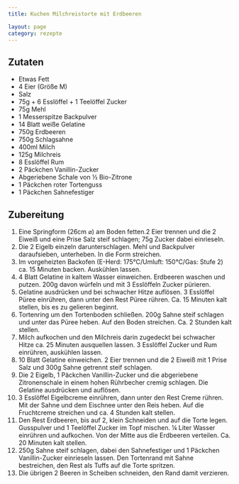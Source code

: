 ```yaml
---
title: Kuchen Milchreistorte mit Erdbeeren

layout: page
category: rezepte
---
```


Zutaten
-------
- Etwas Fett
- 4 Eier (Größe M)
- Salz
- 75g + 6 Esslöffel + 1 Teelöffel Zucker
- 75g Mehl
- 1 Messerspitze Backpulver
- 14 Blatt weiße Gelatine
- 750g Erdbeeren
- 750g Schlagsahne
- 400ml Milch
- 125g Milchreis
- 8 Esslöffel Rum
- 2 Päckchen Vanillin-Zucker
- Abgeriebene Schale von ½ Bio-Zitrone
- 1 Päckchen roter Tortenguss
- 1 Päckchen Sahnefestiger

Zubereitung
-----------
1. Eine Springform (26cm ⌀) am Boden fetten.2 Eier trennen und die 2 Eiweiß und eine Prise Salz steif schlagen; 75g Zucker dabei einrieseln.
2. Die 2 Eigelb einzeln darunterschlagen. Mehl und Backpulver daraufsieben, unterheben. In die Form streichen.
3. Im vorgeheizten Backofen (E-Herd: 175°C/Umluft: 150°C/Gas: Stufe 2) ca. 15 Minuten backen. Auskühlen lassen.
4. 4 Blatt Gelatine in kaltem Wasser einweichen. Erdbeeren waschen und putzen. 200g davon würfeln und mit 3 Esslöffeln Zucker pürieren.
5. Gelatine ausdrücken und bei schwacher Hitze auflösen. 3 Esslöffel Püree einrühren, dann unter den Rest Püree rühren. Ca. 15 Minuten kalt stellen, bis es zu gelieren beginnt.
6. Tortenring um den Tortenboden schließen. 200g Sahne steif schlagen und unter das Püree heben. Auf den Boden streichen. Ca. 2 Stunden kalt stellen.
7. Milch aufkochen und den Milchreis darin zugedeckt bei schwacher Hitze ca. 25 Minuten ausquellen lassen. 3 Esslöffel Zucker und Rum einrühren, auskühlen lassen.
8. 10 Blatt Gelatine einweichen. 2 Eier trennen und die 2 Eiweiß mit 1 Prise Salz und 300g Sahne getrennt steif schlagen.
9. Die 2 Eigelb, 1 Päckchen Vanillin-Zucker und die abgeriebene Zitronenschale in einem hohen Rührbecher cremig schlagen. Die Gelatine ausdrücken und auflösen.
10. 3 Esslöffel Eigelbcreme einrühren, dann unter den Rest Creme rühren. Mit der Sahne und dem Eischnee unter den Reis heben. Auf die Fruchtcreme streichen und ca. 4 Stunden kalt stellen.
11. Den Rest Erdbeeren, bis auf 2, klein Schneiden und auf die Torte legen. Gusspulver und 1 Teelöffel Zucker im Topf mischen. ¼ Liter Wasser einrühren und aufkochen. Von der Mitte aus die Erdbeeren verteilen. Ca. 20 Minuten kalt stellen.
12. 250g Sahne steif schlagen, dabei den Sahnefestiger und 1 Päckchen Vanillin-Zucker einrieseln lassen. Den Tortenrand mit Sahne bestreichen, den Rest als Tuffs auf die Torte spritzen.
13. Die übrigen 2 Beeren in Scheiben schneiden, den Rand damit verzieren.
